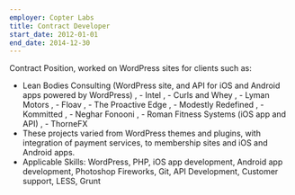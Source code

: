 ```yaml
---
employer: Copter Labs
title: Contract Developer
start_date: 2012-01-01
end_date: 2014-12-30
---
```


Contract Position, worked on WordPress sites for clients such as:

- Lean Bodies Consulting (WordPress site, and API for iOS and Android apps powered by WordPress)
, - Intel
, - Curls and Whey
, - Lyman Motors
, - Floav
, - The Proactive Edge
, - Modestly Redefined
, - Kommitted
, - Neghar Fonooni
, - Roman Fitness Systems (iOS app and API)
, - ThorneFX
- These projects varied from WordPress themes and plugins, with integration of payment services, to membership sites and iOS and Android apps.
- Applicable Skills: WordPress, PHP, iOS app development, Android app development, Photoshop Fireworks, Git, API Development, Customer support, LESS, Grunt
